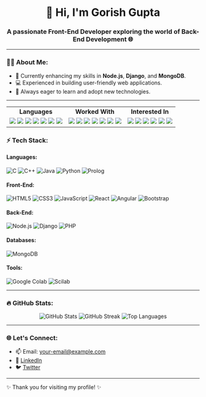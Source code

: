 <h1 align="center">👋 Hi, I'm Gorish Gupta</h1>
<h3 align="center">
  A passionate Front-End Developer exploring the world of Back-End Development 🌐
</h3>

---

### 🧑‍💻 About Me:
- 🚀 Currently enhancing my skills in **Node.js**, **Django**, and **MongoDB**.
- 💻 Experienced in building user-friendly web applications.
- 🌱 Always eager to learn and adopt new technologies.

---

<table>
  <tr>
    <td align="center"><strong>Languages</strong></td>
    <td align="center"><strong>Worked With</strong></td>
    <td align="center"><strong>Interested In</strong></td>
  </tr>
  <tr>
    <td align="center">
      <img src="https://img.shields.io/badge/C-%2300599C.svg?style=flat&logo=c&logoColor=white" />
      <img src="https://img.shields.io/badge/C++-%2300599C.svg?style=flat&logo=c%2B%2B&logoColor=white" />
      <img src="https://img.shields.io/badge/Java-%23ED8B00.svg?style=flat&logo=java&logoColor=white" />
      <img src="https://img.shields.io/badge/Python-%2314354C.svg?style=flat&logo=python&logoColor=white" />
      <img src="https://img.shields.io/badge/JavaScript-%23F7DF1E.svg?style=flat&logo=javascript&logoColor=black" />
      <img src="https://img.shields.io/badge/HTML5-%23E34F26.svg?style=flat&logo=html5&logoColor=white" />
      <img src="https://img.shields.io/badge/CSS3-%231572B6.svg?style=flat&logo=css3&logoColor=white" />
    </td>
    <td align="center">
      <img src="https://img.shields.io/badge/Node.js-%23339933.svg?style=flat&logo=nodedotjs&logoColor=white" />
      <img src="https://img.shields.io/badge/React-%2361DAFB.svg?style=flat&logo=react&logoColor=black" />
      <img src="https://img.shields.io/badge/Django-%23092E20.svg?style=flat&logo=django&logoColor=white" />
      <img src="https://img.shields.io/badge/MongoDB-%2347A248.svg?style=flat&logo=mongodb&logoColor=white" />
      <img src="https://img.shields.io/badge/Bootstrap-%237952B3.svg?style=flat&logo=bootstrap&logoColor=white" />
      <img src="https://img.shields.io/badge/Google%20Colab-%23F9AB00.svg?style=flat&logo=googlecolab&logoColor=black" />
      <img src="https://img.shields.io/badge/Prolog-Red?style=flat" />
    </td>
    <td align="center">
      <img src="https://img.shields.io/badge/Angular-%23DD0031.svg?style=flat&logo=angular&logoColor=white" />
      <img src="https://img.shields.io/badge/React-%2361DAFB.svg?style=flat&logo=react&logoColor=black" />
      <img src="https://img.shields.io/badge/Django-%23092E20.svg?style=flat&logo=django&logoColor=white" />
      <img src="https://img.shields.io/badge/Android-%3DDC84.svg?style=flat&logo=android&logoColor=white" />
      <img src="https://img.shields.io/badge/Arduino-%2300979D.svg?style=flat&logo=arduino&logoColor=white" />
      <img src="https://img.shields.io/badge/OpenCV-%235C3EE8.svg?style=flat&logo=opencv&logoColor=white" />
    </td>
  </tr>
</table>

### ⚡ Tech Stack:

#### Languages:
![C](https://img.shields.io/badge/C-%2300599C.svg?style=flat&logo=c&logoColor=white)
![C++](https://img.shields.io/badge/C++-%2300599C.svg?style=flat&logo=c%2B%2B&logoColor=white)
![Java](https://img.shields.io/badge/Java-%23ED8B00.svg?style=flat&logo=java&logoColor=white)
![Python](https://img.shields.io/badge/Python-%2314354C.svg?style=flat&logo=python&logoColor=white)
![Prolog](https://img.shields.io/badge/Prolog-red?style=flat&logo=prolog&logoColor=white)

#### Front-End:
![HTML5](https://img.shields.io/badge/HTML5-%23E34F26.svg?style=flat&logo=html5&logoColor=white)
![CSS3](https://img.shields.io/badge/CSS3-%231572B6.svg?style=flat&logo=css3&logoColor=white)
![JavaScript](https://img.shields.io/badge/JavaScript-%23F7DF1E.svg?style=flat&logo=javascript&logoColor=black)
![React](https://img.shields.io/badge/React-%2361DAFB.svg?style=flat&logo=react&logoColor=black)
![Angular](https://img.shields.io/badge/Angular-%23DD0031.svg?style=flat&logo=angular&logoColor=white)
![Bootstrap](https://img.shields.io/badge/Bootstrap-%237952B3.svg?style=flat&logo=bootstrap&logoColor=white)

#### Back-End:
![Node.js](https://img.shields.io/badge/Node.js-%23339933.svg?style=flat&logo=nodedotjs&logoColor=white)
![Django](https://img.shields.io/badge/Django-%23092E20.svg?style=flat&logo=django&logoColor=white)
![PHP](https://img.shields.io/badge/PHP-%23777BB4.svg?style=flat&logo=php&logoColor=white)

#### Databases:
![MongoDB](https://img.shields.io/badge/MongoDB-%2347A248.svg?style=flat&logo=mongodb&logoColor=white)

#### Tools:
![Google Colab](https://img.shields.io/badge/Google%20Colab-%23F9AB00.svg?style=flat&logo=googlecolab&logoColor=black)
![Scilab](https://img.shields.io/badge/Scilab-Blue?style=flat)

---

### 🔥 GitHub Stats:
<p align="center">
  <img src="https://github-readme-stats.vercel.app/api?username=GorishGupta&show_icons=true&theme=radical" alt="GitHub Stats" />
  <img src="https://github-readme-streak-stats.herokuapp.com/?user=GorishGupta&theme=radical" alt="GitHub Streak" />
  <img src="https://github-readme-stats.vercel.app/api/top-langs/?username=GorishGupta&layout=compact&theme=radical" alt="Top Languages" />
</p>

---

### 🌐 Let's Connect:
- 📫 Email: [your-email@example.com](mailto:your-email@example.com)
- 💼 [LinkedIn](https://linkedin.com/in/your-profile)
- 🐦 [Twitter](https://twitter.com/your-profile)

---

✨ Thank you for visiting my profile! ✨
